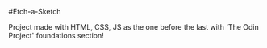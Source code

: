 #Etch-a-Sketch

Project made with HTML, CSS, JS as the one before the last with 'The Odin Project' foundations section!
